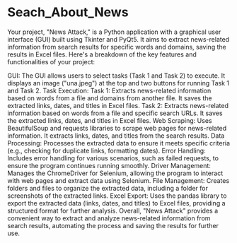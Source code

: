 # Seach_About_News

Your project, "News Attack," is a Python application with a graphical user interface (GUI) built using Tkinter and PyQt5. It aims to extract news-related information from search results for specific words and domains, saving the results in Excel files. Here's a breakdown of the key features and functionalities of your project:

GUI: The GUI allows users to select tasks (Task 1 and Task 2) to execute. It displays an image ("una.jpeg") at the top and two buttons for running Task 1 and Task 2.
Task Execution:
Task 1: Extracts news-related information based on words from a file and domains from another file. It saves the extracted links, dates, and titles in Excel files.
Task 2: Extracts news-related information based on words from a file and specific search URLs. It saves the extracted links, dates, and titles in Excel files.
Web Scraping: Uses BeautifulSoup and requests libraries to scrape web pages for news-related information. It extracts links, dates, and titles from the search results.
Data Processing: Processes the extracted data to ensure it meets specific criteria (e.g., checking for duplicate links, formatting dates).
Error Handling: Includes error handling for various scenarios, such as failed requests, to ensure the program continues running smoothly.
Driver Management: Manages the ChromeDriver for Selenium, allowing the program to interact with web pages and extract data using Selenium.
File Management: Creates folders and files to organize the extracted data, including a folder for screenshots of the extracted links.
Excel Export: Uses the pandas library to export the extracted data (links, dates, and titles) to Excel files, providing a structured format for further analysis.
Overall, "News Attack" provides a convenient way to extract and analyze news-related information from search results, automating the process and saving the results for further use.
